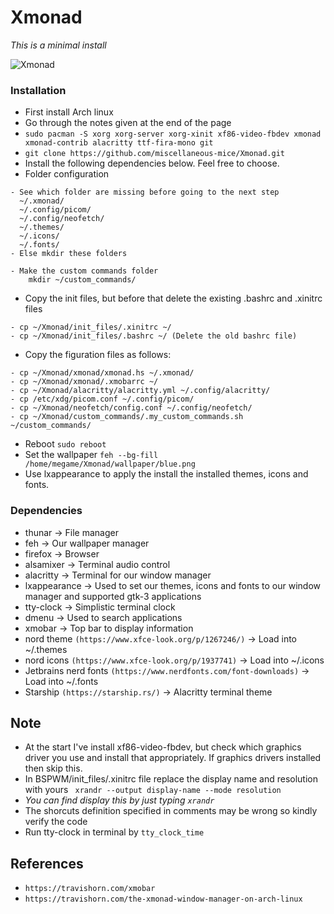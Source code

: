 # Xmonad

*This is a minimal install*

![Xmonad](https://github.com/miscellaneous-mice/Xmonad/assets/79500624/7a3bf0b7-6788-4f18-a985-f8870fd57ad2)

### Installation
- First install Arch linux
- Go through the notes given at the end of the page
- ```sudo pacman -S xorg xorg-server xorg-xinit xf86-video-fbdev xmonad xmonad-contrib alacritty ttf-fira-mono git```
- ```git clone https://github.com/miscellaneous-mice/Xmonad.git```
- Install the following dependencies below. Feel free to choose.
- Folder configuration
```
- See which folder are missing before going to the next step
  ~/.xmonad/
  ~/.config/picom/
  ~/.config/neofetch/
  ~/.themes/
  ~/.icons/
  ~/.fonts/
- Else mkdir these folders

- Make the custom commands folder
    mkdir ~/custom_commands/
```
- Copy the init files, but before that delete the existing .bashrc and .xinitrc files
```
- cp ~/Xmonad/init_files/.xinitrc ~/
- cp ~/Xmonad/init_files/.bashrc ~/ (Delete the old bashrc file)
```
- Copy the figuration files as follows:
```
- cp ~/Xmonad/xmonad/xmonad.hs ~/.xmonad/
- cp ~/Xmonad/xmonad/.xmobarrc ~/
- cp ~/Xmonad/alacritty/alacritty.yml ~/.config/alacritty/
- cp /etc/xdg/picom.conf ~/.config/picom/
- cp ~/Xmonad/neofetch/config.conf ~/.config/neofetch/
- cp ~/Xmonad/custom_commands/.my_custom_commands.sh ~/custom_commands/
```
- Reboot ```sudo reboot```
- Set the wallpaper
```feh --bg-fill /home/megame/Xmonad/wallpaper/blue.png```
- Use lxappearance to apply the install the installed themes, icons and fonts.

### Dependencies
- thunar -> File manager
- feh -> Our wallpaper manager
- firefox -> Browser
- alsamixer -> Terminal audio control
- alacritty -> Terminal for our window manager
- lxappearance -> Used to set our themes, icons and fonts to our window manager and supported gtk-3 applications
- tty-clock -> Simplistic terminal clock
- dmenu -> Used to search applications
- xmobar -> Top bar to display information
- nord theme ```(https://www.xfce-look.org/p/1267246/)``` -> Load into ~/.themes
- nord icons ```(https://www.xfce-look.org/p/1937741)```  -> Load into ~/.icons
- Jetbrains nerd fonts ```(https://www.nerdfonts.com/font-downloads)``` -> Load into ~/.fonts
- Starship ```(https://starship.rs/)``` -> Alacritty terminal theme

## Note
- At the start I've install xf86-video-fbdev, but check which graphics driver you use and install that appropriately. If graphics drivers installed then skip this.
- In BSPWM/init_files/.xinitrc file replace the display name and resolution with yours
``` xrandr --output display-name --mode resolution```
- *You can find display this by just typing ```xrandr```*
- The shorcuts definition specified in comments may be wrong so kindly verify the code
- Run tty-clock in terminal by ```tty_clock_time```

## References
- ```https://travishorn.com/xmobar```
- ```https://travishorn.com/the-xmonad-window-manager-on-arch-linux```
